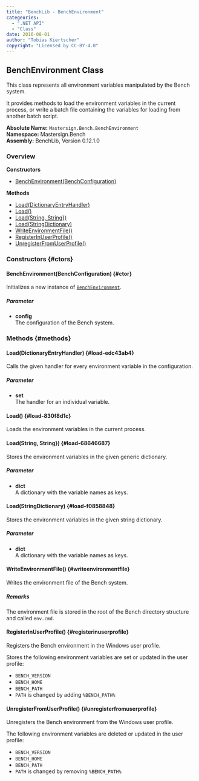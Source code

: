```yaml
---
title: "BenchLib - BenchEnvironment"
categeories:
  - ".NET API"
  - "Class"
date: 2016-08-01
author: "Tobias Kiertscher"
copyright: "Licensed by CC-BY-4.0"
---
```


## BenchEnvironment Class
This class represents all environment variables manipulated by the Bench system. 

It provides methods to load the environment variables in the current process, or write a batch file containing the variables for loading from another batch script. 



**Absolute Name:** `Mastersign.Bench.BenchEnvironment`  
**Namespace:** Mastersign.Bench  
**Assembly:** BenchLib, Version 0.12.1.0



### Overview
**Constructors**

* [BenchEnvironment(BenchConfiguration)](#ctor)

**Methods**

* [Load(DictionaryEntryHandler)](#load-edc43ab4)
* [Load()](#load-830f8d1c)
* [Load(String, String})](#load-68646687)
* [Load(StringDictionary)](#load-f0858848)
* [WriteEnvironmentFile()](#writeenvironmentfile)
* [RegisterInUserProfile()](#registerinuserprofile)
* [UnregisterFromUserProfile()](#unregisterfromuserprofile)

### Constructors {#ctors}

#### BenchEnvironment(BenchConfiguration) {#ctor}
Initializes a new instance of  [`BenchEnvironment`](/clr-api/mastersign-bench-benchenvironment/). 

##### Parameter

* **config**  
  The configuration of the Bench system.

### Methods {#methods}

#### Load(DictionaryEntryHandler) {#load-edc43ab4}
Calls the given handler for every environment variable in the configuration. 

##### Parameter

* **set**  
  The handler for an individual variable.

#### Load() {#load-830f8d1c}
Loads the environment variables in the current process. 

#### Load(String, String}) {#load-68646687}
Stores the environment variables in the given generic dictionary. 

##### Parameter

* **dict**  
  A dictionary with the variable names as keys.

#### Load(StringDictionary) {#load-f0858848}
Stores the environment variables in the given string dictionary. 

##### Parameter

* **dict**  
  A dictionary with the variable names as keys.

#### WriteEnvironmentFile() {#writeenvironmentfile}
Writes the environment file of the Bench system. 

##### Remarks
The environment file is stored in the root of the Bench directory structure and called `env.cmd`. 

#### RegisterInUserProfile() {#registerinuserprofile}
Registers the Bench environment in the Windows user profile. 

Stores the following environment variables are set or updated in the user profile: 



* `BENCH_VERSION`
* `BENCH_HOME`
* `BENCH_PATH`
* `PATH` is changed by adding `%BENCH_PATH%`



#### UnregisterFromUserProfile() {#unregisterfromuserprofile}
Unregisters the Bench environment from the Windows user profile. 

The following environment variables are deleted or updated in the user profile: 



* `BENCH_VERSION`
* `BENCH_HOME`
* `BENCH_PATH`
* `PATH` is changed by removing `%BENCH_PATH%`



